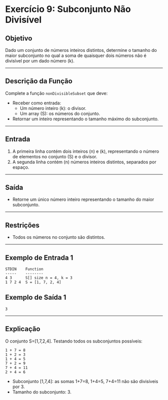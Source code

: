 # Exercício 9: Subconjunto Não Divisível

## Objetivo
Dado um conjunto de números inteiros distintos, determine o tamanho do maior subconjunto no qual a soma de quaisquer dois números não é divisível por um dado número \(k\).

---

## Descrição da Função
Complete a função `nonDivisibleSubset` que deve:
- Receber como entrada:
  - Um número inteiro \(k\): o divisor.
  - Um array \(S\): os números do conjunto.
- Retornar um inteiro representando o tamanho máximo do subconjunto.

---

## Entrada
1. A primeira linha contém dois inteiros \(n\) e \(k\), representando o número de elementos no conjunto \(S\) e o divisor.
2. A segunda linha contém \(n\) números inteiros distintos, separados por espaço.

---

## Saída
- Retorne um único número inteiro representando o tamanho do maior subconjunto.

---

## Restrições
- Todos os números no conjunto são distintos.

---

## Exemplo de Entrada 1
```plaintext
STDIN    Function
-----    --------
4 3      S[] size n = 4, k = 3
1 7 2 4  S = [1, 7, 2, 4]
```

## Exemplo de Saída 1
```plaintext
3
```

---

## Explicação
O conjunto S=[1,7,2,4].
Testando todos os subconjuntos possíveis:

```
1 + 7 = 8
1 + 2 = 3
1 + 4 = 5
7 + 2 = 9
7 + 4 = 11
2 + 4 = 6
```

- Subconjunto [1,7,4]: as somas 1+7=8, 1+4=5, 7+4=11 não são divisíveis por 3.
- Tamanho do subconjunto: 3.